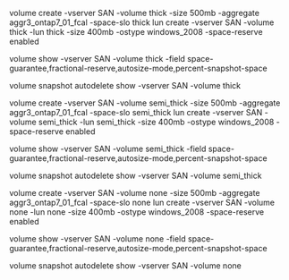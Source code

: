 volume create -vserver SAN -volume thick -size 500mb -aggregate aggr3_ontap7_01_fcal -space-slo thick
lun create -vserver SAN -volume thick -lun thick -size 400mb -ostype windows_2008 -space-reserve enabled

volume show -vserver SAN -volume thick -field space-guarantee,fractional-reserve,autosize-mode,percent-snapshot-space

volume snapshot autodelete show -vserver SAN -volume thick


volume create -vserver SAN -volume semi_thick -size 500mb -aggregate aggr3_ontap7_01_fcal -space-slo semi_thick
lun create -vserver SAN -volume semi_thick -lun semi_thick -size 400mb -ostype windows_2008 -space-reserve enabled

volume show -vserver SAN -volume semi_thick -field space-guarantee,fractional-reserve,autosize-mode,percent-snapshot-space

volume snapshot autodelete show -vserver SAN -volume semi_thick


volume create -vserver SAN -volume none -size 500mb -aggregate aggr3_ontap7_01_fcal -space-slo none
lun create -vserver SAN -volume none -lun none -size 400mb -ostype windows_2008 -space-reserve enabled

volume show -vserver SAN -volume none -field space-guarantee,fractional-reserve,autosize-mode,percent-snapshot-space

volume snapshot autodelete show -vserver SAN -volume none
